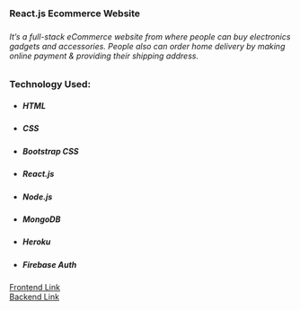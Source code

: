 <h3>React.js Ecommerce Website<h3>
<h6>It’s a full-stack eCommerce website from where people can buy electronics gadgets and accessories. People also can order  home delivery by making online payment & providing their shipping address.</h6>
<h3>Technology Used:</h3>
<ul>
    <li>
        <h5>HTML</h5>
    </li>
    <li>
        <h5>CSS</h5>
    </li>
    <li>
        <h5>Bootstrap CSS</h5>
    </li>
    <li>
        <h5>React.js</h5>
    </li>
    <li>
        <h5>Node.js</h5>
    </li>
    <li>
        <h5>MongoDB</h5>
    </li>
    <li>
        <h5>Heroku</h5>
    </li>
    <li>
        <h5>Firebase Auth</h5>
    </li>
</ul>
<a  target="_blank" href="https://masrursakib-react-ecommerce.web.app/">Frontend Link</a>
<br />
<a  target="_blank" href="https://whispering-sea-18534.herokuapp.com/products">Backend Link</a>

